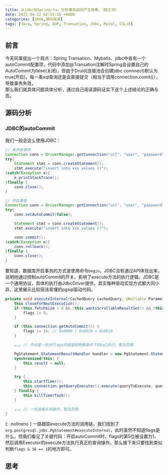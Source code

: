 ```yaml
---
title: 从jdbc到Spring-tx，分析事务如何产生效果。（施工中）
date: 2022-04-22 02:55:15 +0800
categories: [JAVA,源码阅读]
tags: [Java, Spring, AOP, Transation, Jdbc, Mysql, CGLib]
---
```



## 前言

今天同事提出一个观点：Spring Transation、Mybatis、jdbc中各有一个autoCommit配置项，代码中添加@Transation注解时Spring会设置自己的AutoCommit为false(关闭)，但由于Druid(连接池会创建jdbc connnect)默认为true(开启)，每一条sql查询还是会直接提交（相当于调用connection.comit()），导致事务失效。    
那么我们就具体问题具体分析，通过自己阅读源码证实下这个上述结论的正确与否。

## 源码分析
### JDBC的autoCommit
 
我们一般会这么使用JDBC：
```java
// 未开启事务
Connection conn = DriverManager.getConnection("url", "user", "paasword")
try{
    Statement stmt = conn.createStatement();
    stmt.execute("insert into xxx values ()");
}catch(Exception e){
    e.printStackTrace();
}finally {
    conn.close();
}

// 开启事务
Connection conn = DriverManager.getConnection("url", "user", "paasword")
try{
    conn.setAutoCommit(false);

    Statement stmt = conn.createStatement();
    stmt.execute("insert into xxx values ()");

    conn.commit();
}catch(Exception e){
    conn.rollback();
}finally {
    conn.close();
}
```

要知道，数据库开启事务的方式是使用命令`begin`，JDBC没有通过API体现出来，说明他通过控制autoCommit的开关，影响了execute方法的执行逻辑。JDBC是一个通用协议，具体的执行由JdbcDriver提供，其实每种驱动实现方式都大同小异，这里展示比较简洁易懂的pgsql驱动代码。
```java
private void executeInternal(CachedQuery cachedQuery, @Nullable ParameterList queryParameters, int flags) throws SQLException {
    this.closeForNextExecution();
    if (this.fetchSize > 0 && !this.wantsScrollableResultSet() && !this.connection.getAutoCommit() && !this.wantsHoldableResultSet()) {
        flags |= 8;
    }

    if (this.connection.getAutoCommit()) {
        flags |= 16; // 0x0000 | 0x0010 = 0x0010
    }

    ... // 中间是一些对flags的赋值和特殊条件下的sql执行，暂且忽略

    PgStatement.StatementResultHandler handler = new PgStatement.StatementResultHandler();
    synchronized(this) {
        this.result = null;
    }

    try {
        this.startTimer();
        this.connection.getQueryExecutor().execute(queryToExecute, queryParameters, handler, this.maxrows, this.fetchSize, flags);
    } finally {
        this.killTimerTask();
    }

    ... // 一些连接关闭操作，暂且忽略
}
```
{: .nolineno }
一路跟踪execute方法的调用链，我们找到了```org.postgresql.jdbc.PgStatement#executeInternal```，此时虽然不知道flags是什么，但我们看见了关键代码：开启autoCommit时，flags的第5位被设置为1，然后调用Executor的execute方法执行真正的查询操作。那么接下来只要找到类似判断`flags & 16 == 1`的地方即可。


## 思考

